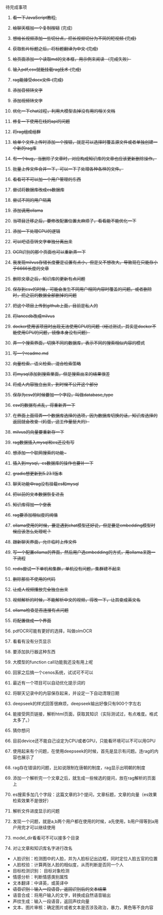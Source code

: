 待完成事项

1. ~~看一下JavaScript教程,~~

2. ~~给聊天框加一个复制按钮~~  (完成)

3. ~~想给长视频添加一些切分点，把长视频切分为不同的短视频   (完成)~~

4. ~~获取影片标题之后，将标题翻译为中文    (完成)~~

5. ~~给页面添加一个读取md的文本框，用示例来阅读   （完成失败）~~

6. ~~输入pdf,csv就能挂载rag技术  (完成)~~

7. ~~rag能接受docx文件 (完成)~~

8. ~~添加音频转文字~~

9. ~~添加视频转文字~~

10. ~~优化一下chat过程，利用大模型去掉没有用的相关文档~~

11. ~~修复一下使用在线的api的问题~~

12. ~~将rag组成组群~~

13. ~~给单个文件上传时添加一个按钮，就是可以选择时覆盖源文件或者单独创建一个新的rag库~~

14. ~~有一个bug，当删除了文章时，对应构成知识库的文章也应该更新删除操作。~~

15. ~~批量上传文件合并一下，可以一下子处理各种各样的文件。~~

16. ~~看看可不可以加一个用户管理的东西~~

17. ~~尝试将数据库改成es数据库~~

18. ~~尝试不同的用户隔离~~

19. ~~添加调用ollama~~

20. ~~当项目迁移之后，要修改配置位置太麻烦了，看看能不能优化一下~~

21. ~~添加一下处理CPU的逻辑~~

22. ~~可以吧语音转文字单独分离出来~~

23. ~~OCR识别的那个页面也可以重新弄一下~~

24. ~~我发现milvus存储长度要是设置有点小，但是又不想改大。导致现在只能存小于6666长度的文章~~

25. ~~删除文章之后，知识库的更新有点问题~~

26. ~~保存到csv的时候，可能会发生不同用户相同内容时覆盖的问题。或者删除时，把之前的数据全部删掉的问题~~

27. ~~把这个项目上传到github上面，目前是私人的~~

28. ~~将lancedb改成milvus~~

29. ~~docker使用该项目时出现无法使用GPU的问题（经过测试，其实是docker不能使用GPU的问题，镜像本身没有问题）~~

30. ~~弄一个搜索界面，切换不同的数据库，表示不同的搜索相似内容的模式~~

31. ~~写一个readme.md~~

32. ~~向量检索、语义检索、混合检索策略~~

33. ~~将mysql添加到搜索里面，但是搜索出来的结果很差~~

34. ~~将成人内容独立出来，到时候不公开这个部分~~

35. ~~保存为csv的时候要加一个字段，叫做database_type~~

36. ~~csv的数据有点乱，得重新弄一下~~

37. ~~在界面上面得弄一个数据库选择的选项，因为数据库切换的话，知识库选择的返回就会改变（妈蛋，这工作量挺大的）~~

38. ~~milvus的向量要重新存一下~~

39. ~~rag数据插入mysql和es还没有写~~

40. ~~想添加一个联网搜索的功能~~~

41. ~~插入到mysql，es数据库的操作也要补一下~~

42. ~~gradio想更新到5.23.1版本~~

43. ~~聊天功能中rag没有挂载es和mysql~~

44. ~~把以前的文本数据恢复进去~~

45. ~~知识库得加一个空表~~

46. ~~rag要添加相似度的阀值~~

47. ~~ollama使用的时候，要是遇到chat模型还好说，但是要是embedding模型时候应该怎么处理呢？~~

48. ~~跟新聊天界面，允许临时上传文件~~

49. ~~写一个配置ollama的界面，然后用户选embedding的方式，用ollama来跑一下流程~~

50. ~~redis尝试一下单机和集群，单机没有问题，集群建不起来~~

51. ~~删除那些不使用的代码~~

52. ~~让成人视频播放完全独立出来~~

53. ~~视频解析的时候，不能解析中文的视频，得改一下，让其变成英文名~~

54. ~~ollama检查是否连接有点问题~~

55. ~~将配置做成一个界面~~

56. pdfOCR可能有更好的选择，叫做olmOCR

57. 看看有没有分页显示

58. 要添加执行器这种东西

59. 大模型的function call功能我还没有用上呢

60. 回家之后搞一个cenos系统，试试可不可以

61. 最近有一个项目可以自动优化提示词的

62. 将聊天记录中的内容保存起来，并设定一下自动清理日期

63. deepseek的样式回答很麻烦，deepseek输出好像只有900个字左右 

64. 能接受网页链接，解析html页面，获取其知识（实际测试过，有点难度。格式太多了。）

65. 猜你想问

66. 目前device还不能自己设定为CPU或者GPU，只能看环境可以不可以用GPU

67. 使用起来有个问题，在使用deepseek的时候，首先是显示有问题。连rag的内容也展示了

68. rag存在错误的问题，比如说限制在唐朝的制度，rag显示出明朝的制度

69. 添加一个解析完一个文章之后，就生成一些候选的提问，放在rag解析的页面上

70. es搜索多加几个字段：这篇文章的3个提问，文章标题，文章的向量（es效果检索效果不是很好）

71. 解析文件进度显示的问题

72. 发现一个问题，就是a,b两个用户都在使用的时候，a先使用，b用户得等到a用户用完才可以继续使用

73. model_dir看看可不可以接多个目录

74. 对让文章和知识库名字进行改名

    

    
- 人脸识别：检测图中的人脸，并为人脸标记出边框，同时定位人脸五官的位置
- 人脸校验：计算两张人脸的相似度，从而判断是否同一个人
- 目标检测识别： 目标对象检测
- 情感分析：判断情感类别属性
- 文本翻译：中译英，或英译中
- ~~语音识别：输入一段语音，返回识别后的文本结果~~
- 语音合成：将用户输入的文字，转换成自然语音输出
- 声纹生成：输入一段语音，返回声纹向量
- 文本、图片审核：确定图片或者文本是否涉及政治，暴力，黄色等不良内容
